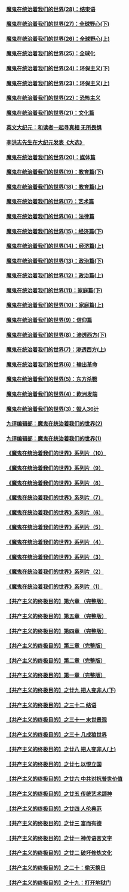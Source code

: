 #### [魔鬼在统治着我们的世界(28)：结束语](../pages/nsc422/n10936246.md?t=01130304) 
#### [魔鬼在统治着我们的世界(27)：全球野心(下)](../pages/nsc422/n10928319.md?t=01130304) 
#### [魔鬼在统治着我们的世界(26)：全球野心(上)](../pages/nsc422/n10900318.md?t=01130304) 
#### [魔鬼在统治着我们的世界(25)：全球化](../pages/nsc422/n10788205.md?t=01130304) 
#### [魔鬼在统治着我们的世界(24)：环保主义(下)](../pages/nsc422/n10695307.md?t=01130304) 
#### [魔鬼在统治着我们的世界(23)：环保主义(上)](../pages/nsc422/n10688613.md?t=01130304) 
#### [魔鬼在统治着我们的世界(22)：恐怖主义](../pages/nsc422/n10614727.md?t=01130304) 
#### [魔鬼在统治着我们的世界(21)：文化篇](../pages/nsc422/n10597706.md?t=01130304) 
#### [英文大纪元：和读者一起寻真相 无所畏惧](../pages/nsc422/n12542027.md?t=01130304) 
#### [李洪志先生在大纪元发表《大选》](../pages/nsc422/n12534746.md?t=01130304) 
#### [魔鬼在统治着我们的世界(20)：媒体篇](../pages/nsc422/n10586579.md?t=01130304) 
#### [魔鬼在统治着我们的世界(19)：教育篇(下)](../pages/nsc422/n10564808.md?t=01130304) 
#### [魔鬼在统治着我们的世界(18)：教育篇(上)](../pages/nsc422/n10526970.md?t=01130304) 
#### [魔鬼在统治着我们的世界(17)：艺术篇](../pages/nsc422/n10499093.md?t=01130304) 
#### [魔鬼在统治着我们的世界(16)：法律篇](../pages/nsc422/n10485969.md?t=01130304) 
#### [魔鬼在统治着我们的世界(15)：经济篇(下)](../pages/nsc422/n10469975.md?t=01130304) 
#### [魔鬼在统治着我们的世界(14)：经济篇(上)](../pages/nsc422/n10457370.md?t=01130304) 
#### [魔鬼在统治着我们的世界(13)：政治篇(下)](../pages/nsc422/n10448270.md?t=01130304) 
#### [魔鬼在统治着我们的世界(12)：政治篇(上)](../pages/nsc422/n10444576.md?t=01130304) 
#### [魔鬼在统治着我们的世界(11)：家庭篇(下)](../pages/nsc422/n10440961.md?t=01130304) 
#### [魔鬼在统治着我们的世界(10)：家庭篇(上)](../pages/nsc422/n10435448.md?t=01130304) 
#### [魔鬼在统治着我们的世界(9)：信仰篇](../pages/nsc422/n10432159.md?t=01130304) 
#### [魔鬼在统治着我们的世界(8)：渗透西方(下)](../pages/nsc422/n10429603.md?t=01130304) 
#### [魔鬼在统治着我们的世界(7)：渗透西方(上)](../pages/nsc422/n10426013.md?t=01130304) 
#### [魔鬼在统治着我们的世界(6)：输出革命](../pages/nsc422/n10421536.md?t=01130304) 
#### [魔鬼在统治着我们的世界(5)：东方杀戮](../pages/nsc422/n10417707.md?t=01130304) 
#### [魔鬼在统治着我们的世界(4)：欧洲发端](../pages/nsc422/n10414890.md?t=01130304) 
#### [魔鬼在统治着我们的世界(3)：毁人36计](../pages/nsc422/n10411583.md?t=01130304) 
#### [九评编辑部：魔鬼在统治着我们的世界(2)](../pages/nsc422/n10410036.md?t=01130304) 
#### [九评编辑部：魔鬼在统治着我们的世界(1)](../pages/nsc422/n10406825.md?t=01130304) 
#### [《魔鬼在统治着我们的世界》系列片（10）](../pages/nsc422/n12292670.md?t=01130304) 
#### [《魔鬼在统治着我们的世界》系列片（9）](../pages/nsc422/n12290859.md?t=01130304) 
#### [《魔鬼在统治着我们的世界》系列片（8）](../pages/nsc422/n12287445.md?t=01130304) 
#### [《魔鬼在统治着我们的世界》系列片（7）](../pages/nsc422/n12283425.md?t=01130304) 
#### [《魔鬼在统治着我们的世界》系列片（6）](../pages/nsc422/n12282314.md?t=01130304) 
#### [《魔鬼在统治着我们的世界》系列片（5）](../pages/nsc422/n12281419.md?t=01130304) 
#### [《魔鬼在统治着我们的世界》系列片（4）](../pages/nsc422/n12274024.md?t=01130304) 
#### [《魔鬼在统治着我们的世界》系列片（3）](../pages/nsc422/n12271322.md?t=01130304) 
#### [《魔鬼在统治着我们的世界》系列片（2）](../pages/nsc422/n12269049.md?t=01130304) 
#### [《魔鬼在统治着我们的世界》系列片（1）](../pages/nsc422/n12267575.md?t=01130304) 
#### [【共产主义的终极目的】第六章 （完整版）](../pages/nsc422/n11428913.md?t=01130304) 
#### [【共产主义的终极目的】第五章 （完整版）](../pages/nsc422/n11428912.md?t=01130304) 
#### [【共产主义的终极目的】第四章 （完整版）](../pages/nsc422/n11428907.md?t=01130304) 
#### [【共产主义的终极目的】第三章（完整版）](../pages/nsc422/n11428848.md?t=01130304) 
#### [【共产主义的终极目的】第二章（完整版）](../pages/nsc422/n11428831.md?t=01130304) 
#### [【共产主义的终极目的】第一章（完整版）](../pages/nsc422/n11417651.md?t=01130304) 
#### [【共产主义的终极目的】之廿九 把人变非人(下)](../pages/nsc422/n11344140.md?t=01130304) 
#### [【共产主义的终极目的】之三十二 结语](../pages/nsc422/n11360535.md?t=01130304) 
#### [【共产主义的终极目的】之三十一 末世景观](../pages/nsc422/n11351129.md?t=01130304) 
#### [【共产主义的终极目的】之三十 几成狼世界](../pages/nsc422/n11348280.md?t=01130304) 
#### [【共产主义的终极目的】之廿八 把人变非人(上)](../pages/nsc422/n11340492.md?t=01130304) 
#### [【共产主义的终极目的】之廿七 以恨立国](../pages/nsc422/n11336944.md?t=01130304) 
#### [【共产主义的终极目的】之廿六 中共对抗普世价值](../pages/nsc422/n11324785.md?t=01130304) 
#### [【共产主义的终极目的】之廿五 传统艺术颂神](../pages/nsc422/n11296396.md?t=01130304) 
#### [【共产主义的终极目的】之廿四 人伦典范](../pages/nsc422/n11296397.md?t=01130304) 
#### [【共产主义的终极目的】之廿三 富而有德](../pages/nsc422/n11283598.md?t=01130304) 
#### [【共产主义的终极目的】之廿一 神传语言文字](../pages/nsc422/n11263265.md?t=01130304) 
#### [【共产主义的终极目的】之廿二 破坏修炼文化](../pages/nsc422/n11245728.md?t=01130304) 
#### [【共产主义的终极目的】之二十：偷天换日](../pages/nsc422/n11238846.md?t=01130304) 
#### [【共产主义的终极目的】之十九：打开地狱门](../pages/nsc422/n11206376.md?t=01130304) 
